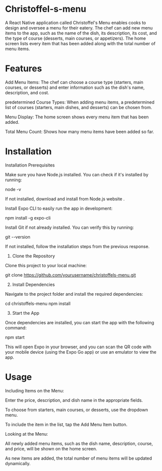 # Christoffel-s-menu
A React Native application called Christoffel's Menu enables cooks to design and oversee a menu for their eatery.  The chef can add new menu items to the app, such as the name of the dish, its description, its cost, and the type of course (desserts, main courses, or appetizers).  The home screen lists every item that has been added along with the total number of menu items.

# Features
Add Menu Items: The chef can choose a course type (starters, main courses, or desserts) and enter information such as the dish's name, description, and cost.

 predetermined Course Types: When adding menu items, a predetermined list of courses (starters, main dishes, and desserts) can be chosen from.

 Menu Display: The home screen shows every menu item that has been added.

 Total Menu Count: Shows how many menu items have been added so far.

 # Installation
 Installation
Prerequisites

Make sure you have Node.js installed. You can check if it's installed by running:

node -v


If not installed, download and install from Node.js website
.

Install Expo CLI to easily run the app in development:

npm install -g expo-cli


Install Git if not already installed. You can verify this by running:

git --version


If not installed, follow the installation steps from the previous response.

1. Clone the Repository

Clone this project to your local machine:

git clone https://github.com/yourusername/christoffels-menu.git

2. Install Dependencies

Navigate to the project folder and install the required dependencies:

cd christoffels-menu
npm install

3. Start the App

Once dependencies are installed, you can start the app with the following command:

npm start


This will open Expo in your browser, and you can scan the QR code with your mobile device (using the Expo Go app) or use an emulator to view the app.

# Usage
Including Items on the Menu:

 Enter the price, description, and dish name in the appropriate fields.

 To choose from starters, main courses, or desserts, use the dropdown menu.

 To include the item in the list, tap the Add Menu Item button.

 Looking at the Menu:

 All newly added menu items, such as the dish name, description, course, and price, will be shown on the home screen.

 As new items are added, the total number of menu items will be updated dynamically.

 # 
